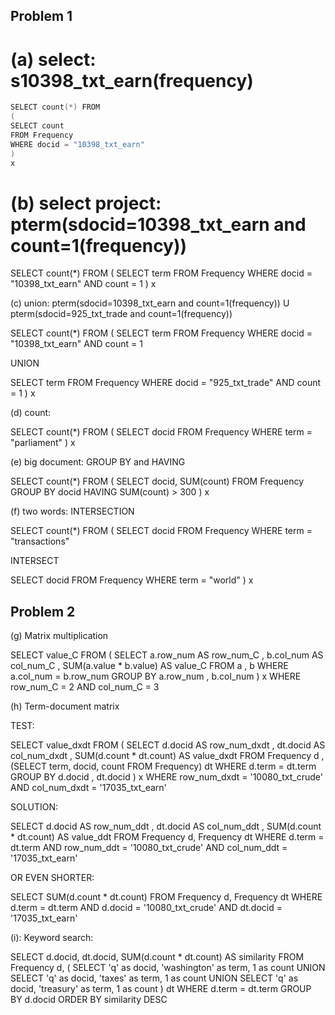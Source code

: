 Problem 1
---------

# (a) select: s10398_txt_earn(frequency)

```c
SELECT count(*) FROM
(
SELECT count 
FROM Frequency 
WHERE docid = "10398_txt_earn"
)
x
```

# (b) select project: pterm(sdocid=10398_txt_earn and count=1(frequency))

SELECT count(*) FROM
(
SELECT term
FROM Frequency 
WHERE docid = "10398_txt_earn" AND count = 1
)
x

(c) union: pterm(sdocid=10398_txt_earn and count=1(frequency)) U pterm(sdocid=925_txt_trade and count=1(frequency))

SELECT count(*) FROM
(
SELECT term FROM Frequency
WHERE docid = "10398_txt_earn" AND count = 1

UNION

SELECT term FROM Frequency
WHERE docid = "925_txt_trade" AND count = 1
)
x

(d) count:

SELECT count(*) FROM
(
SELECT docid FROM Frequency
WHERE term = "parliament"
)
x

(e) big document: GROUP BY and HAVING

SELECT count(*) FROM
(
SELECT docid, SUM(count)
FROM Frequency
GROUP BY docid
HAVING SUM(count) > 300
)
x

(f) two words: INTERSECTION

SELECT count(*) FROM
(
SELECT docid FROM Frequency
WHERE term = "transactions" 

INTERSECT

SELECT docid FROM Frequency
WHERE term = "world" 
)
x

Problem 2
---------

(g) Matrix multiplication

SELECT value_C
FROM
(
SELECT a.row_num AS row_num_C , b.col_num AS col_num_C , SUM(a.value * b.value) AS value_C
FROM a , b
WHERE a.col_num = b.row_num
GROUP BY a.row_num , b.col_num
)
x
WHERE row_num_C = 2 AND col_num_C = 3

(h) Term-document matrix

TEST:

SELECT value_dxdt
FROM
(
SELECT d.docid AS row_num_dxdt , dt.docid AS col_num_dxdt , SUM(d.count * dt.count) AS value_dxdt
FROM Frequency d , (SELECT term, docid, count FROM Frequency) dt
WHERE d.term = dt.term
GROUP BY d.docid , dt.docid
)
x
WHERE row_num_dxdt = '10080_txt_crude' AND col_num_dxdt = '17035_txt_earn'


SOLUTION:

SELECT d.docid AS row_num_ddt , dt.docid AS col_num_ddt , SUM(d.count * dt.count) AS 
value_ddt
FROM Frequency d, Frequency dt
WHERE d.term = dt.term
AND row_num_ddt = '10080_txt_crude' 
AND col_num_ddt = '17035_txt_earn'

OR EVEN SHORTER:

SELECT SUM(d.count * dt.count)
FROM Frequency d, Frequency dt
WHERE d.term = dt.term
AND d.docid = '10080_txt_crude' 
AND dt.docid = '17035_txt_earn'

(i): Keyword search:


SELECT d.docid, dt.docid, SUM(d.count * dt.count) AS similarity
FROM Frequency d, 
(
SELECT 'q' as docid, 'washington' as term, 1 as count 
UNION
SELECT 'q' as docid, 'taxes' as term, 1 as count
UNION 
SELECT 'q' as docid, 'treasury' as term, 1 as count
) dt
WHERE d.term = dt.term
GROUP BY d.docid
ORDER BY similarity DESC

